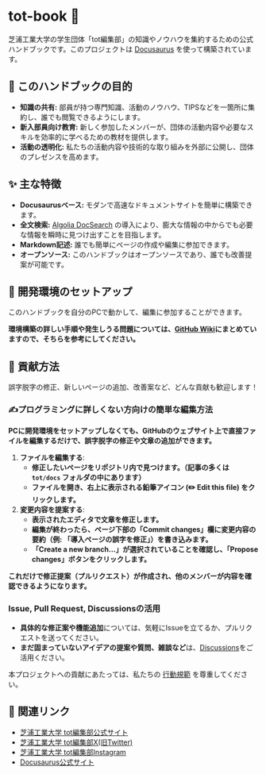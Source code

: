 # tot-book 📖

芝浦工業大学の学生団体「tot編集部」の知識やノウハウを集約するための公式ハンドブックです。このプロジェクトは [Docusaurus](https://docusaurus.io/) を使って構築されています。

## 🎯 このハンドブックの目的

- **知識の共有:** 部員が持つ専門知識、活動のノウハウ、TIPSなどを一箇所に集約し、誰でも閲覧できるようにします。
- **新入部員向け教育:** 新しく参加したメンバーが、団体の活動内容や必要なスキルを効率的に学べるための教材を提供します。
- **活動の透明化:** 私たちの活動内容や技術的な取り組みを外部に公開し、団体のプレゼンスを高めます。

## ✨ 主な特徴

- **Docusaurusベース:** モダンで高速なドキュメントサイトを簡単に構築できます。
- **全文検索:** [Algolia DocSearch](https://docsearch.algolia.com/) の導入により、膨大な情報の中からでも必要な情報を瞬時に見つけ出すことを目指します。
- **Markdown記述:** 誰でも簡単にページの作成や編集に参加できます。
- **オープンソース:** このハンドブックはオープンソースであり、誰でも改善提案が可能です。

## 🚀 開発環境のセットアップ

このハンドブックを自分のPCで動かして、編集に参加することができます。

**環境構築の詳しい手順や発生しうる問題については、[GitHub Wiki](https://github.com/shibaura-tot/tot-book/wiki)にまとめていますので、そちらを参考にしてください。**



## 🙌 貢献方法

誤字脱字の修正、新しいページの追加、改善案など、どんな貢献も歓迎します！



### ✍️**プログラミングに詳しくない方向けの簡単な編集方法**

**PCに開発環境をセットアップしなくても、GitHubのウェブサイト上で直接ファイルを編集するだけで、誤字脱字の修正や文章の追加ができます。**

1.  **ファイルを編集する**:
    - **修正したいページをリポジトリ内で見つけます。（記事の多くは `tot/docs` フォルダの中にあります）**
    - **ファイルを開き、右上に表示される鉛筆アイコン (✏️ Edit this file) をクリックします。**
2.  **変更内容を提案する**:
    - **表示されたエディタで文章を修正します。**
    - **編集が終わったら、ページ下部の「Commit changes」欄に変更内容の要約（例: 「導入ページの誤字を修正」）を書き込みます。**
    - **「Create a new branch...」が選択されていることを確認し、「Propose changes」ボタンをクリックします。**

**これだけで修正提案（プルリクエスト）が作成され、他のメンバーが内容を確認できるようになります。**

### Issue, Pull Request, Discussionsの活用
- **具体的な修正案や機能追加**については、気軽にIssueを立てるか、プルリクエストを送ってください。
- **まだ固まっていないアイデアの提案や質問、雑談など**は、[Discussions](https://github.com/shibaura-tot/tot-book/discussions)をご活用ください。



本プロジェクトへの貢献にあたっては、私たちの [行動規範](CODE_OF_CONDUCT.md) を尊重してください。

## 🤝 関連リンク

- [芝浦工業大学 tot編集部公式サイト](https://tot-ch.com/)
- [芝浦工業大学 tot編集部X(旧Twitter)](https://x.com/tot_editors)
- [芝浦工業大学 tot編集部Instagram](https://www.instagram.com/tot_shibaura/)
- [Docusaurus公式サイト](https://docusaurus.io/)
